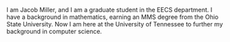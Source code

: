 I am Jacob Miller, and I am a graduate student in the EECS department. I have a background in mathematics, earning an MMS degree from the Ohio State University. Now I am here at the University of Tennessee to further my background in computer science.

